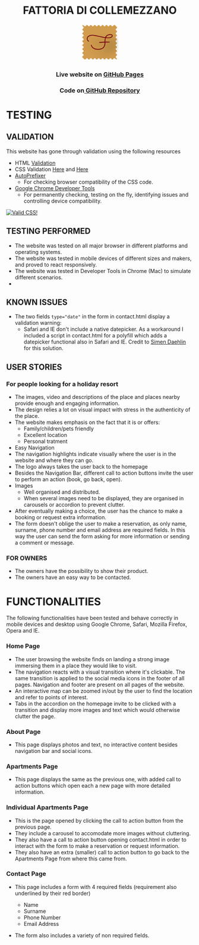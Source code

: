 <h1 align="center"><strong> FATTORIA DI COLLEMEZZANO </strong> </h1>
<p align="center">
  <img width="100" height="100" src="./assets/images/logo.png">
</p>
<h3 align="center">Live website on <a href="https://gbrachetta.github.io/Fattoria/"> GitHub Pages</a></h3>
<h3 align="center">Code on<a href="https://github.com/GBrachetta/Fattoria/"> GitHub Repository</a></h3>


# TESTING

## VALIDATION
This website has gone through validation using the following resources

- HTML <a href="https://validator.w3.org/">Validation</a>
- CSS Validation <a href="https://jigsaw.w3.org/css-validator/">Here</a> and <a href="http://csslint.net/">Here</a>
- <a href="https://autoprefixer.github.io/">AutoPrefixer</a>
    - For checking browser compatibility of the CSS code.
- <a href="https://www.google.com/chrome/">Google Chrome Developer Tools</a>
    - For permanently checking, testing on the fly, identifying issues and controlling device compatibility.

<p>
    <a href="https://jigsaw.w3.org/css-validator/check/referer">
        <img style="border:0;width:88px;height:31px"
            src="https://jigsaw.w3.org/css-validator/images/vcss-blue"
            alt="Valid CSS!" />
    </a>
</p>

## TESTING PERFORMED
- The website was tested on all major browser in different platforms and operating systems.
- The website was tested in mobile devices of different sizes and makers, and proved to react responsively.
- The website was tested in Developer Tools in Chrome (Mac) to simulate different scenarios.
- 

## KNOWN ISSUES

- The two fields `type="date"` in the form in contact.html display a validation warning:
    - Safari and IE don't include a native datepicker. As a workaround I included a script in contact.html for a polyfill which adds a datepicker functional also in Safari and IE. Credit to <a href="https://github.com/Eventyret">Simen Daehlin</a> for this solution.

## USER STORIES
### For people looking for a holiday resort
- The images, video and descriptions of the place and places nearby provide enough and engaging information.
- The design relies a lot on visual impact with stress in the authenticity of the place.
- The website makes emphasis on the fact that it is or offers:
    - Family/children/pets friendly
    - Excellent location
    - Personal tratment
- Easy Navigation
- The navigation highlights indicate visually where the user is in the website and where they can go.
- The logo always takes the user back to the homepage
- Besides the Navigation Bar, different call to action buttons invite the user to perform an action (book, go back, open).
- Images
    - Well organised and distributed.
    - When several images need to be displayed, they are organised in carousels or accordion to prevent clutter.
- After eventually making a choice, the user has the chance to make a booking or request extra information.
- The form doesn't oblige the user to make a reservation, as only name, surname, phone number and email address are required fields. In this way the user can send the form asking for more information or sending a comment or message.

### FOR OWNERS
- The owners have the possibility to show their product.
- The owners have an easy way to be contacted.

# FUNCTIONALITIES
The following functionalities have been tested and behave correctly in mobile devices and desktop using Google Chrome, Safari, Mozilla Firefox, Opera and IE.

### Home Page
- The user browsing the website finds on landing a strong image immersing them in a place they would like to visit.
- The navigation reacts with a visual transition where it's clickable. The same transition is applied to the social media icons in the footer of all pages. Navigation and footer are present on all pages of the website.
- An interactive map can be zoomed in/out by the user to find the location and refer to points of interest.
- Tabs in the accordion on the homepage invite to be clicked with a transition and display more images and text which would otherwise clutter the page.

### About Page

- This page displays photos and text, no interactive content besides navigation bar and social icons.

### Apartments Page

- This page displays the same as the previous one, with added call to action buttons which open each a new page with more detailed information.

### Individual Apartments Page

- This is the page opened by clicking the call to action button from the previous page.
- They include a carousel to accomodate more images without cluttering.
- They also have a call to action button opening contact.html in order to interact with the form to make a reservation or request information.
- They also have an extra (smaller) call to action button to go back to the Apartments Page from where this came from.

### Contact Page

- This page includes a form with 4 required fields (requirement also underlined by their red border)
    - Name
    - Surname
    - Phone Number
    - Email Address

- The form also includes a variety of non required fields.

